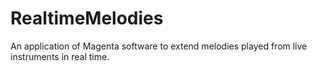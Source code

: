# RealtimeMelodies

An application of Magenta software to extend melodies played from live instruments in real time.
